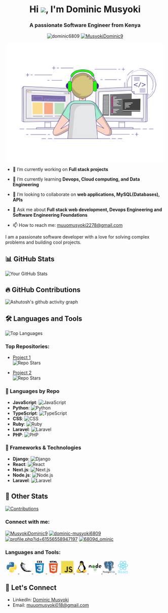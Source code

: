 <h1 align="center">Hi <img src="https://raw.githubusercontent.com/MartinHeinz/MartinHeinz/master/wave.gif" width="30px">, I'm Dominic Musyoki</h1>
<h3 align="center">A passionate Software Engineer from Kenya</h3>

<p align="center">
  <img src="https://komarev.com/ghpvc/?username=dominic6809e&label=Profile%20views&color=0e75b6&style=flat" alt="dominic6809" />
  <a href="https://twitter.com/" target="blank"><img src="https://img.shields.io/twitter/follow/MusyokiDominic9?logo=twitter&style=for-the-badge" alt="MusyokiDominic9" /></a>
</p>

<p align="center">
  <img align="center" src="https://raw.githubusercontent.com/devSouvik/devSouvik/master/gif3.gif" alt="profile-Image" width="500"/>
</p>

- 🌱 I’m currently working on **Full stack projects**

- 🌱 I’m currently learning **Devops, Cloud computing, and Data Engineering**

- 👯 I’m looking to collaborate on **web applications, MySQL(Databases), APIs**
  
- 💬 Ask me about **Full stack web development, Devops Engineering and Software Engineering Foundations**

- 📫 How to reach me: muuomusyoki2278@gmail.com


I am a passionate software developer with a love for solving complex problems and building cool projects.

## 📊 GitHub Stats

![Your GitHub Stats](https://github-readme-stats.vercel.app/api?username=dominic6809&show_icons=true&count_private=true&theme=radical)

## 🔥 GitHub Contributions

![Ashutosh's github activity graph](https://github-readme-activity-graph.cyclic.app/graph?username=dominic6809&bg_color=1a1b27&color=f1f1f1&line=f18e33&point=f18e33&area=true&hide_border=true)


## 🛠 Languages and Tools

![Top Languages](https://github-readme-stats.vercel.app/api/top-langs/?username=dominic6809&layout=compact&theme=radical)

### Top Repositories:
- [Project 1](https://github.com/dominic6809/Project1)  
  ![Repo Stars](https://img.shields.io/github/stars/dominic6809/Project1?style=social)
  
- [Project 2](https://github.com/dominic6809/Project2)  
  ![Repo Stars](https://img.shields.io/github/stars/dominic6809/Project2?style=social)

### 🚀 Languages by Repo

- **JavaScript**: ![JavaScript](https://img.shields.io/badge/-JavaScript-F7DF1E?logo=javascript&logoColor=black)
- **Python**: ![Python](https://img.shields.io/badge/-Python-3776AB?logo=python&logoColor=white)
- **TypeScript**: ![TypeScript](https://img.shields.io/badge/-TypeScript-3178C6?logo=typescript&logoColor=white)
- **CSS**: ![CSS](https://img.shields.io/badge/-CSS-1572B6?logo=css3&logoColor=white)
- **Ruby**: ![Ruby](https://img.shields.io/badge/-Ruby-CC342D?logo=ruby&logoColor=white)
- **Laravel**: ![Laravel](https://img.shields.io/badge/-Laravel-777BB4?logo=laravel&logoColor=white)
- **PHP**: ![PHP](https://img.shields.io/badge/-PHP-777BB4?logo=php&logoColor=white)

### 🚀 Frameworks & Technologies

- **Django**: ![Django](https://img.shields.io/badge/-Django-092E20?logo=django&logoColor=white)
- **React**: ![React](https://img.shields.io/badge/-React-61DAFB?logo=react&logoColor=black)
- **Next.js**: ![Next.js](https://img.shields.io/badge/-Next.js-000000?logo=next.js&logoColor=white)
- **Node.js**: ![Node.js](https://img.shields.io/badge/-Node.js-339933?logo=node.js&logoColor=white)
- **Laravel**: ![Laravel](https://img.shields.io/badge/-Laravel-FF2D20?logo=laravel&logoColor=white)

## 🌟 Other Stats

[![Contributions](https://github-contribution-stats.vercel.app/api/?username=dominic6809)](https://github.com/dominic6809)


<h3 align="left">Connect with me:</h3>
<p align="left">
<a href="https://twitter.com/MusyokiDominic9" target="blank"><img align="center" src="https://raw.githubusercontent.com/rahuldkjain/github-profile-readme-generator/master/src/images/icons/Social/twitter.svg" alt="MusyokiDominic9" height="30" width="40" /></a>
<a href="https://linkedin.com/in/dominic-musyoki6809" target="blank"><img align="center" src="https://raw.githubusercontent.com/rahuldkjain/github-profile-readme-generator/master/src/images/icons/Social/linked-in-alt.svg" alt="dominic-musyoki6809" height="30" width="40" /></a>
<a href="https://fb.com/profile.php?id=61556558947197" target="blank"><img align="center" src="https://raw.githubusercontent.com/rahuldkjain/github-profile-readme-generator/master/src/images/icons/Social/facebook.svg" alt="profile.php?id=61556558947197" height="30" width="40" /></a>
<a href="https://instagram.com/6809d_ominic" target="blank"><img align="center" src="https://raw.githubusercontent.com/rahuldkjain/github-profile-readme-generator/master/src/images/icons/Social/instagram.svg" alt="6809d_ominic" height="30" width="40" /></a>
</p>

<h3 align="left">Languages and Tools:</h3>
<p align="left"> 
<a href="https://www.python.org" target="_blank"> <img src="https://raw.githubusercontent.com/devicons/devicon/master/icons/python/python-original.svg" alt="python" width="40" height="40"/> </a>  
<a href="https://flask.palletsprojects.com/" target="_blank"> <img src="https://raw.githubusercontent.com/devicons/devicon/master/icons/flask/flask-original.svg" alt="flask" width="40" height="40"/> </a> 
<a href="https://www.w3schools.com/css/" target="_blank"> <img src="https://raw.githubusercontent.com/devicons/devicon/master/icons/css3/css3-original-wordmark.svg" alt="css3" width="40" height="40"/> </a> 
<a href="https://www.w3.org/html/" target="_blank"> <img src="https://raw.githubusercontent.com/devicons/devicon/master/icons/html5/html5-original-wordmark.svg" alt="html5" width="40" height="40"/> </a> 
<a href="https://developer.mozilla.org/en-US/docs/Web/JavaScript" target="_blank"> <img src="https://raw.githubusercontent.com/devicons/devicon/master/icons/javascript/javascript-original.svg" alt="javascript" width="40" height="40"/> </a>
<a href="https://www.linux.org/" target="_blank"> <img src="https://raw.githubusercontent.com/devicons/devicon/master/icons/linux/linux-original.svg" alt="linux" width="40" height="40"/> </a>
<a href="https://nodejs.org" target="_blank"> <img src="https://raw.githubusercontent.com/devicons/devicon/master/icons/nodejs/nodejs-original-wordmark.svg" alt="nodejs" width="40" height="40"/> </a>
<a href="https://www.postgresql.org" target="_blank"> <img src="https://raw.githubusercontent.com/devicons/devicon/master/icons/postgresql/postgresql-original-wordmark.svg" alt="postgresql" width="40" height="40"/> </a> 
<a href="https://reactjs.org/" target="_blank"> <img src="https://raw.githubusercontent.com/devicons/devicon/master/icons/react/react-original-wordmark.svg" alt="react" width="40" height="40"/> </a> 
</p>

## 💬 Let's Connect
- LinkedIn: [Dominic Musyoki](https://www.linkedin.com/in/yourusername/)
- Email: [muuomusyoki018@gmail.com](mailto:muuomusyoki018@gmail.com)
